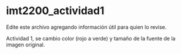 # imt2200_actividad1
Edite este archivo agregando información útil para quien lo revise.

Actividad 1, se cambio color (rojo a verde) y tamaño de la fuente de la imagen original.
